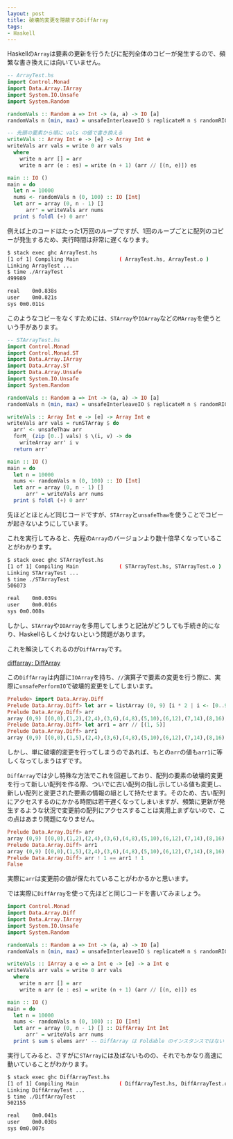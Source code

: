 ```yaml
---
layout: post
title: 破壊的変更を隠蔽するDiffArray
tags:
- Haskell
---
```


Haskellの`Array`は要素の更新を行うたびに配列全体のコピーが発生するので、頻繁な書き換えには向いていません。

``` haskell
-- ArrayTest.hs
import Control.Monad
import Data.Array.IArray
import System.IO.Unsafe
import System.Random

randomVals :: Random a => Int -> (a, a) -> IO [a]
randomVals n (min, max) = unsafeInterleaveIO $ replicateM n $ randomRIO (min, max)

-- 先頭の要素から順に vals の値で書き換える
writeVals :: Array Int e -> [e] -> Array Int e
writeVals arr vals = write 0 arr vals
  where
    write n arr [] = arr
    write n arr (e : es) = write (n + 1) (arr // [(n, e)]) es

main :: IO ()
main = do
  let n = 10000
  nums <- randomVals n (0, 100) :: IO [Int]
  let arr = array (0, n - 1) []
      arr' = writeVals arr nums
  print $ foldl (+) 0 arr'
```

例えば上のコードはたった1万回のループですが、1回のループごとに配列のコピーが発生するため、実行時間は非常に遅くなります。

``` sh
$ stack exec ghc ArrayTest.hs
[1 of 1] Compiling Main             ( ArrayTest.hs, ArrayTest.o )
Linking ArrayTest ...
$ time ./ArrayTest
499989

real	0m0.838s
user	0m0.821s
sys	0m0.011s
```

このようなコピーをなくすためには、`STArray`や`IOArray`などの`MArray`を使うという手があります。

``` haskell
-- STArrayTest.hs
import Control.Monad
import Control.Monad.ST
import Data.Array.IArray
import Data.Array.ST
import Data.Array.Unsafe
import System.IO.Unsafe
import System.Random

randomVals :: Random a => Int -> (a, a) -> IO [a]
randomVals n (min, max) = unsafeInterleaveIO $ replicateM n $ randomRIO (min, max)

writeVals :: Array Int e -> [e] -> Array Int e
writeVals arr vals = runSTArray $ do
  arr' <- unsafeThaw arr
  forM_ (zip [0..] vals) $ \(i, v) -> do
    writeArray arr' i v
  return arr'

main :: IO ()
main = do
  let n = 10000
  nums <- randomVals n (0, 100) :: IO [Int]
  let arr = array (0, n - 1) []
      arr' = writeVals arr nums
  print $ foldl (+) 0 arr'
```

先ほどとほとんど同じコードですが、`STArray`と`unsafeThaw`を使うことでコピーが起きないようにしています。

これを実行してみると、先程の`Array`のバージョンより数十倍早くなっていることがわかります。

``` sh
$ stack exec ghc STArrayTest.hs
[1 of 1] Compiling Main             ( STArrayTest.hs, STArrayTest.o )
Linking STArrayTest ...
$ time ./STArrayTest
506073

real	0m0.039s
user	0m0.016s
sys	0m0.008s
```

しかし、`STArray`や`IOArray`を多用してしまうと記法がどうしても手続き的になり、Haskellらしくかけないという問題があります。

これを解決してくれるのが`DiffArray`です。

[diffarray: DiffArray](https://hackage.haskell.org/package/diffarray)

この`DiffArray`は内部に`IOArray`を持ち、`//`演算子で要素の変更を行う際に、実際に`unsafePerformIO`で破壊的変更をしてしまいます。

``` haskell
Prelude> import Data.Array.Diff
Prelude Data.Array.Diff> let arr = listArray (0, 9) [i * 2 | i <- [0..9]] :: DiffArray Int Int
Prelude Data.Array.Diff> arr
array (0,9) [(0,0),(1,2),(2,4),(3,6),(4,8),(5,10),(6,12),(7,14),(8,16),(9,18)]
Prelude Data.Array.Diff> let arr1 = arr // [(1, 5)]
Prelude Data.Array.Diff> arr1
array (0,9) [(0,0),(1,5),(2,4),(3,6),(4,8),(5,10),(6,12),(7,14),(8,16),(9,18)]
```

しかし、単に破壊的変更を行ってしまうのであれば、もとの`arr`の値も`arr1`に等しくなってしまうはずです。

`DiffArray`では少し特殊な方法でこれを回避しており、配列の要素の破壊的変更を行って新しい配列を作る際、ついでに古い配列の指し示している値も変更し、新しい配列と変更された要素の情報の組として持たせます。そのため、古い配列にアクセスするのにかかる時間は若干遅くなってしまいますが、頻繁に更新が発生するような状況で変更前の配列にアクセスすることは実用上まずないので、この点はあまり問題になりません。

``` haskell
Prelude Data.Array.Diff> arr
array (0,9) [(0,0),(1,2),(2,4),(3,6),(4,8),(5,10),(6,12),(7,14),(8,16),(9,18)]
Prelude Data.Array.Diff> arr1
array (0,9) [(0,0),(1,5),(2,4),(3,6),(4,8),(5,10),(6,12),(7,14),(8,16),(9,18)]
Prelude Data.Array.Diff> arr ! 1 == arr1 ! 1
False
```

実際に`arr`は変更前の値が保たれていることがわかるかと思います。

では実際に`DiffArray`を使って先ほどと同じコードを書いてみましょう。


``` haskell
import Control.Monad
import Data.Array.Diff
import Data.Array.IArray
import System.IO.Unsafe
import System.Random

randomVals :: Random a => Int -> (a, a) -> IO [a]
randomVals n (min, max) = unsafeInterleaveIO $ replicateM n $ randomRIO (min, max)

writeVals :: IArray a e => a Int e -> [e] -> a Int e
writeVals arr vals = write 0 arr vals
  where
    write n arr [] = arr
    write n arr (e : es) = write (n + 1) (arr // [(n, e)]) es

main :: IO ()
main = do
  let n = 10000
  nums <- randomVals n (0, 100) :: IO [Int]
  let arr = array (0, n - 1) [] :: DiffArray Int Int
      arr' = writeVals arr nums
  print $ sum $ elems arr' -- DiffArray は Foldable のインスタンスではない
```

実行してみると、さすがに`STArray`には及ばないものの、それでもかなり高速に動いていることがわかります。


``` sh
$ stack exec ghc DiffArrayTest.hs
[1 of 1] Compiling Main             ( DiffArrayTest.hs, DiffArrayTest.o )
Linking DiffArrayTest ...
$ time ./DiffArrayTest
502155

real	0m0.041s
user	0m0.030s
sys	0m0.007s
```
